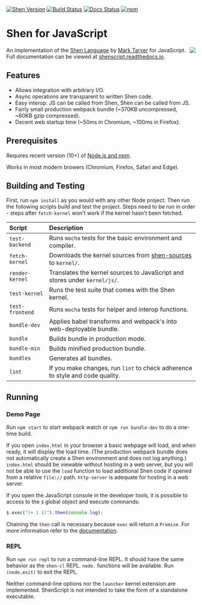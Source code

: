 [![Shen Version](https://img.shields.io/badge/shen-22.2-blue.svg)](https://github.com/Shen-Language)
[![Build Status](https://travis-ci.org/rkoeninger/ShenScript.svg?branch=master)](https://travis-ci.org/rkoeninger/ShenScript)
[![Docs Status](https://readthedocs.org/projects/shenscript/badge/?version=latest)](https://shenscript.readthedocs.io/en/latest/?badge=latest)
[![npm](https://img.shields.io/npm/v/shen-script.svg)](https://www.npmjs.com/package/shen-script)

# Shen for JavaScript

<img src="https://raw.githubusercontent.com/rkoeninger/ShenScript/master/assets/logo.png" align="right">

An implementation of the [Shen Language](http://www.shenlanguage.org) by [Mark Tarver](http://marktarver.com/) for JavaScript. Full documentation can be viewed at [shenscript.readthedocs.io](https://shenscript.readthedocs.io/en/latest/).

## Features

  * Allows integration with arbitrary I/O.
  * Async operations are transparent to written Shen code.
  * Easy interop: JS can be called from Shen, Shen can be called from JS.
  * Fairly small production webpack bundle (\~370KB uncompressed, \~60KB gzip compressed).
  * Decent web startup time (\~50ms in Chromium, \~100ms in Firefox).

## Prerequisites

Requires recent version (10+) of [Node.js and npm](https://nodejs.org/en/download/).

Works in most modern browers (Chromium, Firefox, Safari and Edge).

## Building and Testing

First, run `npm install` as you would with any other Node project. Then run the following scripts build and test the project. Steps need to be run in order - steps after `fetch-kernel` won't work if the kernel hasn't been fetched.

| Script          | Description                                                                                                       |
|:----------------|:------------------------------------------------------------------------------------------------------------------|
| `test-backend`  | Runs `mocha` tests for the basic environment and compiler.                                                        |
| `fetch-kernel`  | Downloads the kernel sources from [shen-sources](https://github.com/Shen-Language/shen-sources.git) to `kernel/`. |
| `render-kernel` | Translates the kernel sources to JavaScript and stores under `kernel/js/`.                                        |
| `test-kernel`   | Runs the test suite that comes with the Shen kernel.                                                              |
| `test-frontend` | Runs `mocha` tests for helper and interop functions.                                                              |
| `bundle-dev`    | Applies babel transforms and webpack's into web-deployable bundle.                                                |
| `bundle`        | Builds bundle in production mode.                                                                                 |
| `bundle-min`    | Builds minified production bundle.                                                                                |
| `bundles`       | Generates all bundles.                                                                                            |
| `lint`          | If you make changes, run `lint` to check adherence to style and code quality.                                     |

## Running

### Demo Page

Run `npm start` to start webpack watch or `npm run bundle-dev` to do a one-time build.

If you open `index.html` in your browser a basic webpage will load, and when ready, it will display the load time. (The production webpack bundle does not automatically create a Shen environment and does not log anything.) `index.html` should be viewable without hosting in a web server, but you will not be able to use the `load` function to load additional Shen code if opened from a relative `file://` path. `http-server` is adequate for hosting in a web server.

If you open the JavaScript console in the developer tools, it is possible to access to the `$` global object and execute commands:

```javascript
$.exec("(+ 1 1)").then(console.log);
```

Chaining the `then` call is necessary because `exec` will return a `Promise`. For more information refer to the [documentation](https://shenscript.readthedocs.io/en/latest/interop.html).

### REPL

Run `npm run repl` to run a command-line REPL. It should have the same behavior as the `shen-cl` REPL. `node.` functions will be available. Run `(node.exit)` to exit the REPL.

Neither command-line options nor the `launcher` kernel extension are implemented. ShenScript is not intended to take the form of a standalone executable.

